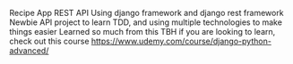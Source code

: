 Recipe App REST API
Using django framework and django rest framework
Newbie API project to learn TDD, and using multiple technologies to make things easier 
Learned so much from this TBH
if you are looking to learn, check out this course https://www.udemy.com/course/django-python-advanced/

